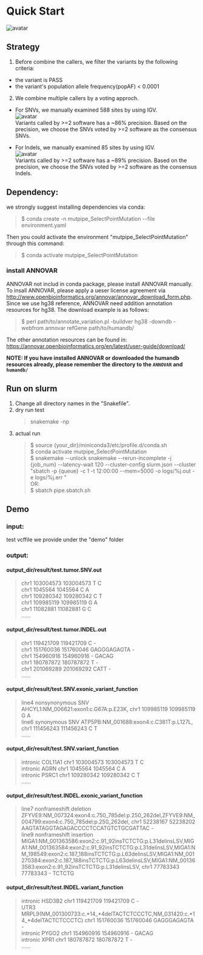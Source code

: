 # Quick Start 
![avatar](https://github.com/douymLab/mutpipe/blob/main/mutpipe_SelectPointMutation/mutpipe_SelectPointMutation.png)
## Strategy
1. Before combine the callers, we filter the variants by the following criteria:
  - the variant is PASS
  - the variant's population allele frequency(popAF) < 0.0001 

2. We combine multiple callers by a voting approch.  

- For SNVs, we manually examined 588 sites by using IGV.  
  ![avatar](https://github.com/douymLab/mutpipe/blob/main/mutpipe_SelectPointMutation/SNV.png)  
  Variants called by >=2 software has a ~86% precision. Based on the precision, we choose the SNVs voted by >=2 software as the consensus SNVs.
    
- For Indels, we manually examined 85 sites by using IGV.  
  ![avatar](https://github.com/douymLab/mutpipe/blob/main/mutpipe_SelectPointMutation/Indel.png)  
  Variants called by >=2 software has a ~89% precision. Based on the precision, we choose the SNVs voted by >=2 software as the consensus Indels.

## Dependency:  

we strongly suggest installing dependencies via conda:

  > $ conda create -n mutpipe_SelectPointMutation --file environment.yaml

Then you could activate the environment "mutpipe_SelectPointMutation" through this command:
 
  > $ conda activate mutpipe_SelectPointMutation

### install ANNOVAR
ANNOVAR not includ in conda package, please install ANNOVAR manually.   
To insall ANNOVAR, please apply a ueser license agreement via http://www.openbioinformatics.org/annovar/annovar_download_form.php.  
Since we use hg38 reference, ANNOVAR need addition annotation resources for hg38. The download example is as follows:
> $ perl path/to/annotate_variation.pl -buildver hg38 -downdb -webfrom annovar refGene path/to/humandb/   

The other annotation resources can be found in: https://annovar.openbioinformatics.org/en/latest/user-guide/download/  

**NOTE: If you have installed ANNOVAR or downloaded the humandb resources already, please remember the directory to the `ANNOVAR` and `humandb/`**


## Run on slurm

1. Change all directory names in the "Snakefile".
2. dry run test
    > snakemake -np
3. actual run
    > \$ source {your_dir}/miniconda3/etc/profile.d/conda.sh  
    > \$ conda activate mutpipe_SelectPointMutation  
    > \$ snakemake --unlock snakemake --rerun-incomplete -j {job_num} --latency-wait 120 --cluster-config slurm.json --cluster "sbatch -p {queue} -c 1 -t 12:00:00 --mem=5000 -o logs/%j.out -e logs/%j.err "  
    OR:  
    > \$ sbatch pipe.sbatch.sh

## Demo
### input:
test vcffile we provide under the "demo" folder
### output:
#### output_dir/result/test.tumor.SNV.out  

> chr1 103004573 103004573 T C  
chr1 1045564 1045564 C A  
chr1 109280342 109280342 C T  
chr1 109985119 109985119 G A  
chr1 11082881 11082881 G C   
......  

#### output_dir/result/test.tumor.INDEL.out
> chr1 119421709 119421709 C -  
chr1 151760036 151760046 GAGGGAGAGTA -  
chr1 154960916 154960916 - GACAG  
chr1 180787872 180787872 T -  
chr1 201069289 201069292 CATT -  
...... 

#### output_dir/result/test.SNV.exonic_variant_function
> line4	nonsynonymous SNV	AHCYL1:NM_006621:exon1:c.G67A:p.E23K,	chr1 109985119 109985119 G A  
line6	synonymous SNV	ATP5PB:NM_001688:exon4:c.C381T:p.L127L,	chr1 111456243 111456243 C T  
......

#### output_dir/result/test.SNV.variant_function
> intronic	COL11A1	chr1 103004573 103004573 T C  
intronic	AGRN	chr1 1045564 1045564 C A  
intronic	PSRC1	chr1 109280342 109280342 C T  
......

#### output_dir/result/test.INDEL.exonic_variant_function
>  line7	nonframeshift deletion	ZFYVE9:NM_007324:exon4:c.750_785del:p.250_262del,ZFYVE9:NM_004799:exon4:c.750_785del:p.250_262del,	chr1 52238167 52238202 AAGTATAGGTAGAGACCCCTCCATGTCTGCGATTAC -  
line9	nonframeshift insertion	MIGA1:NM_001363586:exon2:c.91_92insTCTCTG:p.L31delinsLSV,MIGA1:NM_001363584:exon2:c.91_92insTCTCTG:p.L31delinsLSV,MIGA1:NM_198549:exon2:c.187_188insTCTCTG:p.L63delinsLSV,MIGA1:NM_001270384:exon2:c.187_188insTCTCTG:p.L63delinsLSV,MIGA1:NM_001363583:exon2:c.91_92insTCTCTG:p.L31delinsLSV,	chr1 77783343 77783343 - TCTCTG  

#### output_dir/result/test.INDEL.variant_function
> intronic	HSD3B2	chr1 119421709 119421709 C -  
UTR3	MRPL9(NM_001300733:c.*14_*4delTACTCTCCCTC,NM_031420:c.*14_*4delTACTCTCCCTC)   chr1 151760036 151760046 GAGGGAGAGTA -  
intronic	PYGO2	chr1 154960916 154960916 - GACAG  
intronic	XPR1	chr1 180787872 180787872 T -  
......





